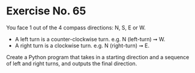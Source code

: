 # Exercise No. 65

You face 1 out of the 4 compass directions: N, S, E or W.

-   A left turn is a counter-clockwise turn. e.g. N (left-turn) ➞ W.
-   A right turn is a clockwise turn. e.g. N (right-turn) ➞ E.


Create a Python program that takes in a starting direction and a sequence of left and right turns, and outputs the final direction.